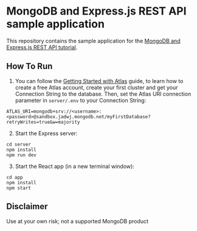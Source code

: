 # MongoDB and Express.js REST API sample application

This repository contains the sample application for the [MongoDB and Express.js REST API tutorial](https://www.mongodb.com/languages/express-mongodb-rest-api-tutorial).

## How To Run

1. You can follow the [Getting Started with Atlas](https://docs.atlas.mongodb.com/getting-started/) guide, to learn how to create a free Atlas account, create your first cluster and get your Connection String to the database.
   Then, set the Atlas URI connection parameter in `server/.env` to your Connection String:

```
ATLAS_URI=mongodb+srv://<username>:<password>@sandbox.jadwj.mongodb.net/myFirstDatabase?retryWrites=true&w=majority
```

2. Start the Express server:

```
cd server
npm install
npm run dev
```

3. Start the React app (in a new terminal window):

```
cd app
npm install
npm start
```

## Disclaimer

Use at your own risk; not a supported MongoDB product

